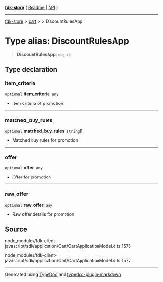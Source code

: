 [**fdk-store**](../../../README.md) ( [Readme](../../../README.md) \| [API](../../../API.md) )

---

[fdk-store](../../../API.md) > [cart](../../README.md) > [<internal>](../README.md) > DiscountRulesApp

# Type alias: DiscountRulesApp

> **DiscountRulesApp**: `object`

## Type declaration

### item_criteria

`optional` **item_criteria**: `any`

- Item criteria of promotion

---

### matched_buy_rules

`optional` **matched_buy_rules**: `string`[]

- Matched buy rules for promotion

---

### offer

`optional` **offer**: `any`

- Offer for promotion

---

### raw_offer

`optional` **raw_offer**: `any`

- Raw offer details for promotion

## Source

node_modules/fdk-client-javascript/sdk/application/Cart/CartApplicationModel.d.ts:1576

node_modules/fdk-client-javascript/sdk/application/Cart/CartApplicationModel.d.ts:1577

---

Generated using [TypeDoc](https://typedoc.org/) and [typedoc-plugin-markdown](https://www.npmjs.com/package/typedoc-plugin-markdown)
